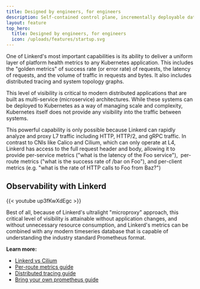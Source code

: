```yaml
---
title: Designed by engineers, for engineers
description: Self-contained control plane, incrementally deployable data plane, and lots and lots of diagnostics and debugging tools.
layout: feature
top_hero:
  title: Designed by engineers, for engineers
  icon: /uploads/features/startup.svg
---
```


One of Linkerd's most important capabilities is its ability to deliver a uniform layer of platform health metrics to any Kubernetes application. This includes the "golden metrics" of success rate (or error rate) of requests, the latency of requests, and the volume of traffic in requests and bytes. It also includes distributed tracing and system topology graphs.

This level of visibility is critical to modern distributed applications that are built as multi-service (microservice) architectures. While these systems can be deployed to Kubernetes as a way of managing scale and complexity, Kubernetes itself does not provide any visibility into the traffic between systems.

This powerful capability is only possible because Linkerd can rapidly analyze and proxy L7 traffic including HTTP, HTTP/2, and gRPC traffic. In contrast to CNIs like Calico and Cilium, which can only operate at L4, Linkerd has access to the full request header and body, allowing it to provide per-service metrics ("what is the latency of the Foo service"),  per-route metrics ("what is the success rate of /bar on Foo"), and per-client metrics (e.g. "what is the rate of HTTP calls to Foo from Baz?")

## Observability with Linkerd

{{< youtube up3fKwXdEgc >}}

Best of all, because of Linkerd's ultralight "microproxy" approach, this critical level of visibility is attainable without application changes, and without unnecessary resource consumption, and Linkerd's metrics can be combined with any modern timeseries database that is capable of understanding the industry standard Prometheus format.

**Learn more:**

- [Linkerd vs Cilium](/)
- [Per-route metrics guide](/)
- [Distributed tracing guide](/)
- [Bring your own prometheus guide](/)
